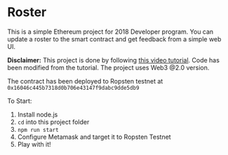 # Roster

This is a simple Ethereum project for 2018 Developer program. You can update a roster to the smart contract and get feedback from a simple web UI.

**Disclaimer:** This project is done by following [this video tutorial](https://www.youtube.com/watch?v=QdG9xsOolJ4&list=PL0lNJEnwfVVMuX2Ds19Wj_7Mcze3FDJr3&index=3). Code has been modified from the tutorial. The project uses Web3 @2.0 version.

The contract has been deployed to Ropsten testnet at ```0x16046c445b7318d0b706e43147f9dabc9dde5db9```

To Start:
1. Install node.js
2. ```cd``` into this project folder
3. ```npm run start```
4. Configure Metamask and target it to Ropsten Testnet
5. Play with it!
